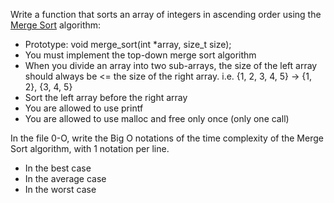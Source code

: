 Write a function that sorts an array of integers in ascending order using the [Merge Sort](https://en.wikipedia.org/wiki/Merge_sort "Wikipedia") algorithm:

* Prototype: void merge_sort(int *array, size_t size);
* You must implement the top-down merge sort algorithm
* When you divide an array into two sub-arrays, the size of the left array should always be <= the size of the right array. i.e. {1, 2, 3, 4, 5} -> {1, 2}, {3, 4, 5}
* Sort the left array before the right array
* You are allowed to use printf
* You are allowed to use malloc and free only once (only one call)

In the file 0-O, write the Big O notations of the time complexity of the Merge Sort algorithm, with 1 notation per line.

* In the best case
* In the average case
* In the worst case